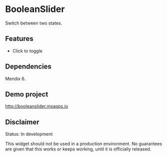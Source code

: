 # BooleanSlider
Switch between two states.

## Features
* Click to toggle

## Dependencies
Mendix 6.

## Demo project
http://booleanslider.mxapps.io

## Disclaimer
Status: In development

This widget should not be used in a production environment.
No guarantees are given that this works or keeps working, until it is officially released.
